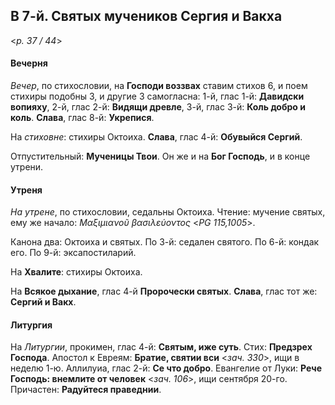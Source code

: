 
## В 7-й. Святых мучеников Сергия и Вакха

<*p. 37 / 44*>

#### Вечерня

*Вечер*, по стихословии, на **Господи воззвах** ставим стихов 6, и поем стихиры подобны 3, 
и другие 3 самогласна: 1-й, глас 1-й: **Давидски вопияху**, 2-й, глас 2-й: **Видящи древле**, 
3-й, глас 3-й: **Коль добро и коль**. **Слава**, глас 8-й: **Укрепися**.

На *стиховне*: стихиры Октоиха. **Слава**, глас 4-й: **Обувыйся Сергий**.

Отпустительный: **Мученицы Твои**. 
Он же и на **Бог Господь**, и в конце утрени. 

#### Утреня

*На утрене*, по стихословии, седальны Октоиха. Чтение: мучение святых, ему же начало: 
*Μαξιμιανοῦ βασιλεύοντος* <*PG 115,1005*>.    

Канона два: Октоиха и святых. 
По 3-й: седален святого. 
По 6-й: кондак его. 
По 9-й: эксапостиларий.   

На **Хвалите**: стихиры Октоиха. 

На **Всякое дыхание**, глас 4-й **Пророчески святых**. **Слава**, глас тот же: **Сергий и Вакх**.    

#### Литургия 

На *Литургии*, прокимен, глас 4-й: **Святым, иже суть**. Стих: **Предзрех Господа**. 
Апостол к Евреям: **Братие, святии вси** <*зач. 330*>, ищи в неделю 1-ю. 
Аллилуиа, глас 2-й: **Се что добро**. 
Евангелие от Луки: **Рече Господь: внемлите от человек** <*зач. 106*>, ищи сентября 20-го.
Причастен: **Радуйтеся праведнии**.
